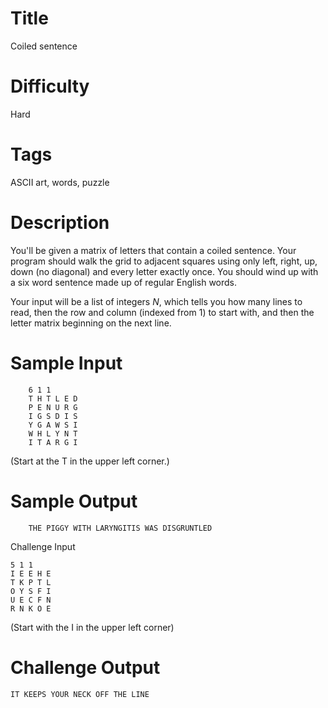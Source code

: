 # Title

Coiled sentence

# Difficulty 

Hard

# Tags

ASCII art, words, puzzle

# Description

You'll be given a matrix of letters that contain a coiled sentence. Your program should walk the grid to adjacent squares using only left, right, up, down (no diagonal) and every letter exactly once. You should wind up with a six word sentence made up of regular English words.

Your input will be a list of integers *N*, which tells you how many lines to read, then the row and column (indexed from 1) to start with, and then the letter matrix beginning on the next line.  

# Sample Input

        6 1 1
        T H T L E D 
        P E N U R G
        I G S D I S
        Y G A W S I 
        W H L Y N T
        I T A R G I

(Start at the T in the upper left corner.)

# Sample Output

        THE PIGGY WITH LARYNGITIS WAS DISGRUNTLED

Challenge Input

    5 1 1
    I E E H E
    T K P T L
    O Y S F I 
    U E C F N
    R N K O E

(Start with the I in the upper left corner)

# Challenge Output

    IT KEEPS YOUR NECK OFF THE LINE
